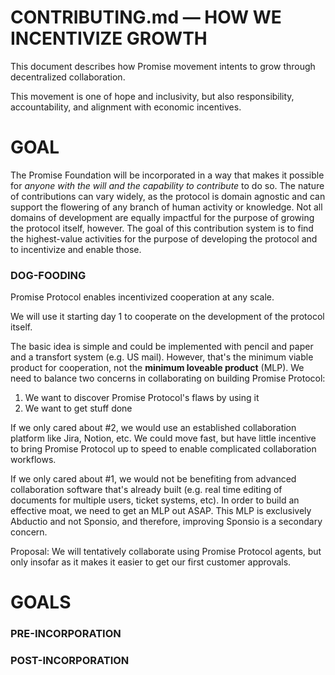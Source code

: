 # CONTRIBUTING.md — HOW WE INCENTIVIZE GROWTH

This document describes how Promise movement intents to grow through decentralized collaboration.

This movement is one of hope and inclusivity, but also responsibility, accountability, and alignment with economic incentives.

# GOAL

The Promise Foundation will be incorporated in a way that makes it possible for *anyone with the will and the capability to contribute* to do so.  The nature of contributions can vary widely, as the protocol is domain agnostic and can support the flowering of any branch of human activity or knowledge.  Not all domains of development are equally impactful for the purpose of growing the protocol itself, however.  The goal of this contribution system is to find the highest-value activities for the purpose of developing the protocol and to incentivize and enable those.

### DOG-FOODING

Promise Protocol enables incentivized cooperation at any scale.

We will use it starting day 1 to cooperate on the development of the protocol itself.

The basic idea is simple and could be implemented with pencil and paper and a transfort system (e.g. US mail).  However, that's the minimum viable product for cooperation, not the **minimum loveable product** (MLP).  We need to balance two concerns in collaborating on building Promise Protocol:

1) We want to discover Promise Protocol's flaws by using it
2) We want to get stuff done

If we only cared about #2, we would use an established collaboration platform like Jira, Notion, etc.  We could move fast, but have little incentive to bring Promise Protocol up to speed to enable complicated collaboration workflows.

If we only cared about #1, we would not be benefiting from advanced collaboration software that's already built (e.g. real time editing of documents for multiple users, ticket systems, etc).  In order to build an effective moat, we need to get an MLP out ASAP.  This MLP is exclusively Abductio and not Sponsio, and therefore, improving Sponsio is a secondary concern.

Proposal: We will tentatively collaborate using Promise Protocol agents, but only insofar as it makes it easier to get our first customer approvals.


# GOALS

### PRE-INCORPORATION
### POST-INCORPORATION

